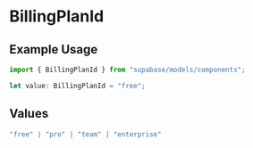 # BillingPlanId

## Example Usage

```typescript
import { BillingPlanId } from "supabase/models/components";

let value: BillingPlanId = "free";
```

## Values

```typescript
"free" | "pro" | "team" | "enterprise"
```